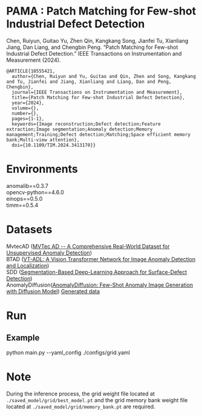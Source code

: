 # PAMA : Patch Matching for Few-shot Industrial Defect Detection

Chen, Ruiyun, Guitao Yu, Zhen Qin, Kangkang Song, Jianfei Tu, Xianliang Jiang, Dan Liang, and Chengbin Peng. “Patch Matching for Few-shot Industrial Defect Detection.” IEEE Transactions on Instrumentation and Measurement (2024).

```
@ARTICLE{10555421,
  author={Chen, Ruiyun and Yu, Guitao and Qin, Zhen and Song, Kangkang and Tu, Jianfei and Jiang, Xianliang and Liang, Dan and Peng, Chengbin},
  journal={IEEE Transactions on Instrumentation and Measurement}, 
  title={Patch Matching for Few-shot Industrial Defect Detection}, 
  year={2024},
  volume={},
  number={},
  pages={1-1},
  keywords={Image reconstruction;Defect detection;Feature extraction;Image segmentation;Anomaly detection;Memory management;Training;Defect detection;Matching;Space efficient memory bank;Multi-view attention},
  doi={10.1109/TIM.2024.3413170}}

```
# Environments
anomalib==0.3.7 \
opencv-python==4.6.0\
einops==0.5.0\
timm==0.5.4

# Datasets
MvtecAD ([MVTec AD -- A Comprehensive Real-World Dataset for Unsupervised Anomaly Detection](https://www.mvtec.com/company/research/datasets/mvtec-ad)) \
BTAD ([VT-ADL: A Vision Transformer Network for Image Anomaly Detection and Localization](http://suo.nz/2JEGEi))\
SDD ([Segmentation-Based Deep-Learning Approach for Surface-Defect Detection](https://opendatalab.com/OpenDataLab/KolektorSDD))\
AnomalyDiffusion([AnomalyDiffusion: Few-Shot Anomaly Image Generation with Diffusion Model](https://github.com/sjtuplayer/anomalydiffusion.
))      [Generated data](https://drive.google.com/file/d/1GaA3oGnYYNK62FagQubQKS5YcgmCG8PT)

# Run
## Example 
python main.py --yaml_config ./configs/grid.yaml

# Note
During the inference process, the grid weight file located at `./saved_model/grid/best_model.pt` and the grid memory bank weight file located at `./saved_model/grid/memory_bank.pt` are required.


